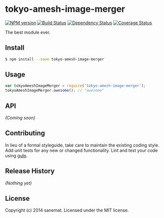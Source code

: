 # tokyo-amesh-image-merger 
[![NPM version][npm-image]][npm-url] [![Build Status][travis-image]][travis-url] [![Dependency Status][daviddm-url]][daviddm-image] [![Coverage Status][coveralls-image]][coveralls-url]

The best module ever.


## Install

```bash
$ npm install --save tokyo-amesh-image-merger
```


## Usage

```javascript
var tokyoAmeshImageMerger = require('tokyo-amesh-image-merger');
tokyoAmeshImageMerger.awesome(); // "awesome"
```

## API

_(Coming soon)_


## Contributing

In lieu of a formal styleguide, take care to maintain the existing coding style. Add unit tests for any new or changed functionality. Lint and test your code using [gulp](http://gulpjs.com/).


## Release History

_(Nothing yet)_


## License

Copyright (c) 2014 sanemat. Licensed under the MIT license.



[npm-url]: https://npmjs.org/package/tokyo-amesh-image-merger
[npm-image]: https://badge.fury.io/js/tokyo-amesh-image-merger.svg
[travis-url]: https://travis-ci.org/sanemat/tokyo-amesh-image-merger
[travis-image]: https://travis-ci.org/sanemat/tokyo-amesh-image-merger.svg?branch=master
[daviddm-url]: https://david-dm.org/sanemat/tokyo-amesh-image-merger.svg?theme=shields.io
[daviddm-image]: https://david-dm.org/sanemat/tokyo-amesh-image-merger
[coveralls-url]: https://coveralls.io/r/sanemat/tokyo-amesh-image-merger
[coveralls-image]: https://coveralls.io/repos/sanemat/tokyo-amesh-image-merger/badge.png
